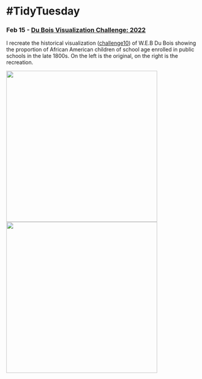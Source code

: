 # #TidyTuesday


### Feb 15 - [Du Bois Visualization Challenge: 2022](https://nightingaledvs.com/the-dubois-challenge/)

I recreate the historical visualization ([challenge10](https://github.com/rfordatascience/tidytuesday/blob/master/data/2022/2022-02-15/readme.md)) of W.E.B Du Bois showing the proportion of African American children of school age enrolled in public schools in the late 1800s. On the left is the original, on the right is the recreation.

<img src = "https://user-images.githubusercontent.com/56567716/154167737-a62b7ecf-480b-4d65-a05f-454e32e97514.jpg" width = 400><img src = "https://user-images.githubusercontent.com/56567716/154168582-4e407f7d-f501-4d42-b8af-ed160183a69e.jpg" width = 400>

